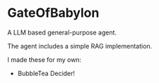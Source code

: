 # GateOfBabylon
A LLM based general-purpose agent.

The agent includes a simple RAG implementation.

I made these for my own:

- BubbleTea Decider! 